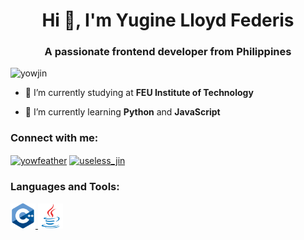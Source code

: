 <h1 align="center">Hi 👋, I'm Yugine Lloyd Federis</h1>
<h3 align="center">A passionate frontend developer from Philippines</h3>

<p align="left"> <img src="https://komarev.com/ghpvc/?username=yowjin&label=Profile%20views&color=0e75b6&style=flat" alt="yowjin" /> </p>

- 🔭 I’m currently studying at **FEU Institute of Technology**

- 🌱 I’m currently learning **Python** and **JavaScript**

<h3 align="left">Connect with me:</h3>
<p align="left">
<a href="https://fb.com/yowfeather" target="blank"><img align="center" src="https://raw.githubusercontent.com/rahuldkjain/github-profile-readme-generator/master/src/images/icons/Social/facebook.svg" alt="yowfeather" height="30" width="40" /></a>
<a href="https://instagram.com/useless_jin" target="blank"><img align="center" src="https://raw.githubusercontent.com/rahuldkjain/github-profile-readme-generator/master/src/images/icons/Social/instagram.svg" alt="useless_jin" height="30" width="40" /></a>
</p>

<h3 align="left">Languages and Tools:</h3>
<p align="left"> <a href="https://www.w3schools.com/cpp/" target="_blank" rel="noreferrer"> <img src="https://raw.githubusercontent.com/devicons/devicon/master/icons/cplusplus/cplusplus-original.svg" alt="cplusplus" width="40" height="40"/> </a> <a href="https://www.java.com" target="_blank" rel="noreferrer"> <img src="https://raw.githubusercontent.com/devicons/devicon/master/icons/java/java-original.svg" alt="java" width="40" height="40"/> </a> </p>
